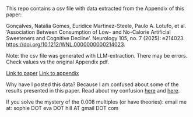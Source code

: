 This repo contains a csv file with data extracted from the Appendix of this paper:

Gonçalves, Natalia Gomes, Euridice Martinez-Steele, Paulo A. Lotufo, et al. ‘Association Between Consumption of Low- and No-Calorie Artificial Sweeteners and Cognitive Decline’. Neurology 105, no. 7 (2025): e214023. https://doi.org/10.1212/WNL.0000000000214023.

Note: the csv file was generated with LLM-extraction. There may be errors. Check values vs the original Appendix pdf.

[Link to paper](https://www.neurology.org/doi/10.1212/WNL.0000000000214023)
[Link to appendix](https://www-neurology-org.ezp-prod1.hul.harvard.edu/doi/suppl/10.1212/WNL.0000000000214023/suppl_file/supplements.pdf)

Why have I posted this data?
Because I am confused about some of the results presented in this paper. 
Read about my confusion [here](https://skywriter.blue/pages/did:plc:wk4ks4sjxkducttvaawps2wb/post/3ly44btd47s2z) and [here](https://skywriter.blue/pages/did:plc:wk4ks4sjxkducttvaawps2wb/post/3ly4n5rjxt225).

If you solve the mystery of the 0.008 multiples (or have theories): email me at: sophie DOT eva DOT hill AT gmail DOT com
